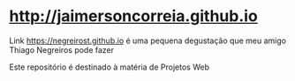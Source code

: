 # http://jaimersoncorreia.github.io

Link https://negreirost.github.io é uma pequena degustação que meu amigo Thiago Negreiros pode fazer

Este repositório é destinado à matéria de Projetos Web
